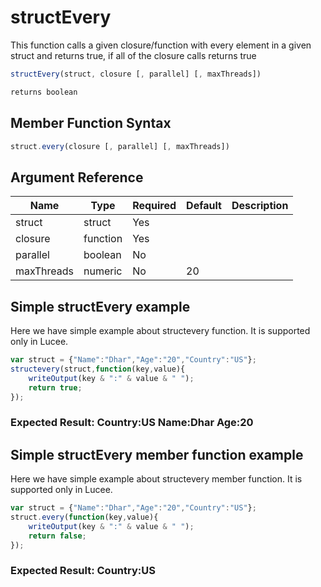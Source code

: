 # structEvery

This function calls a given closure/function with every element in a given struct and returns true, if all of the closure calls returns true

```javascript
structEvery(struct, closure [, parallel] [, maxThreads])
```

```javascript
returns boolean
```

## Member Function Syntax

```javascript
struct.every(closure [, parallel] [, maxThreads])
```

## Argument Reference

| Name | Type | Required | Default | Description |
| --- | --- | --- | --- | --- |
| struct | struct | Yes |  |  |
| closure | function | Yes |  |  |
| parallel | boolean | No |  |  |
| maxThreads | numeric | No | 20 |  |

## Simple structEvery example

Here we have simple example about structevery function. It is supported only in Lucee.

```javascript
var struct = {"Name":"Dhar","Age":"20","Country":"US"};
structevery(struct,function(key,value){
	writeOutput(key & ":" & value & " ");
	return true;
});
```

### Expected Result: Country:US Name:Dhar Age:20

## Simple structEvery member function example

Here we have simple example about structevery member function. It is supported only in Lucee.

```javascript
var struct = {"Name":"Dhar","Age":"20","Country":"US"};
struct.every(function(key,value){
	writeOutput(key & ":" & value & " ");
	return false;
});
```

### Expected Result: Country:US
